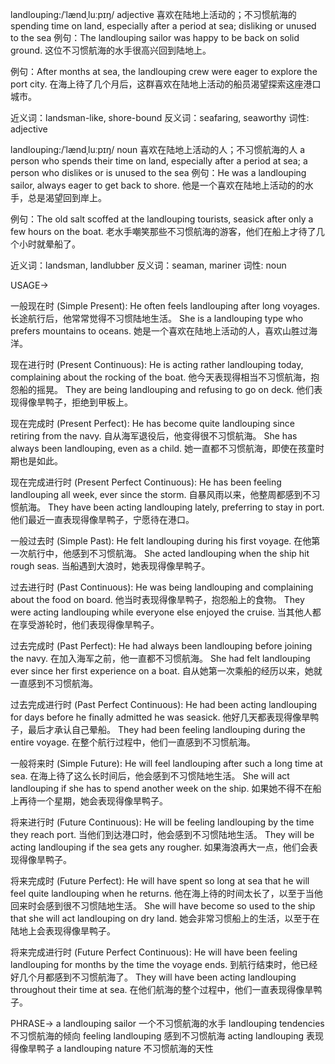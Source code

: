 landlouping:/ˈlændˌluːpɪŋ/
adjective
喜欢在陆地上活动的；不习惯航海的
spending time on land, especially after a period at sea; disliking or unused to the sea
例句：The landlouping sailor was happy to be back on solid ground.  这位不习惯航海的水手很高兴回到陆地上。

例句：After months at sea, the landlouping crew were eager to explore the port city.  在海上待了几个月后，这群喜欢在陆地上活动的船员渴望探索这座港口城市。

近义词：landsman-like, shore-bound
反义词：seafaring, seaworthy
词性: adjective

landlouping:/ˈlændˌluːpɪŋ/
noun
喜欢在陆地上活动的人；不习惯航海的人
a person who spends their time on land, especially after a period at sea; a person who dislikes or is unused to the sea
例句：He was a landlouping sailor, always eager to get back to shore. 他是一个喜欢在陆地上活动的的水手，总是渴望回到岸上。

例句：The old salt scoffed at the landlouping tourists, seasick after only a few hours on the boat. 老水手嘲笑那些不习惯航海的游客，他们在船上才待了几个小时就晕船了。

近义词：landsman, landlubber
反义词：seaman, mariner
词性: noun


USAGE->

一般现在时 (Simple Present):
He often feels landlouping after long voyages.  长途航行后，他常常觉得不习惯陆地生活。
She is a landlouping type who prefers mountains to oceans. 她是一个喜欢在陆地上活动的人，喜欢山胜过海洋。


现在进行时 (Present Continuous):
He is acting rather landlouping today, complaining about the rocking of the boat. 他今天表现得相当不习惯航海，抱怨船的摇晃。
They are being landlouping and refusing to go on deck. 他们表现得像旱鸭子，拒绝到甲板上。

现在完成时 (Present Perfect):
He has become quite landlouping since retiring from the navy. 自从海军退役后，他变得很不习惯航海。
She has always been landlouping, even as a child. 她一直都不习惯航海，即使在孩童时期也是如此。

现在完成进行时 (Present Perfect Continuous):
He has been feeling landlouping all week, ever since the storm.  自暴风雨以来，他整周都感到不习惯航海。
They have been acting landlouping lately, preferring to stay in port.  他们最近一直表现得像旱鸭子，宁愿待在港口。


一般过去时 (Simple Past):
He felt landlouping during his first voyage.  在他第一次航行中，他感到不习惯航海。
She acted landlouping when the ship hit rough seas. 当船遇到大浪时，她表现得像旱鸭子。

过去进行时 (Past Continuous):
He was being landlouping and complaining about the food on board. 他当时表现得像旱鸭子，抱怨船上的食物。
They were acting landlouping while everyone else enjoyed the cruise. 当其他人都在享受游轮时，他们表现得像旱鸭子。


过去完成时 (Past Perfect):
He had always been landlouping before joining the navy. 在加入海军之前，他一直都不习惯航海。
She had felt landlouping ever since her first experience on a boat. 自从她第一次乘船的经历以来，她就一直感到不习惯航海。

过去完成进行时 (Past Perfect Continuous):
He had been acting landlouping for days before he finally admitted he was seasick. 他好几天都表现得像旱鸭子，最后才承认自己晕船。
They had been feeling landlouping during the entire voyage.  在整个航行过程中，他们一直感到不习惯航海。


一般将来时 (Simple Future):
He will feel landlouping after such a long time at sea.  在海上待了这么长时间后，他会感到不习惯陆地生活。
She will act landlouping if she has to spend another week on the ship. 如果她不得不在船上再待一个星期，她会表现得像旱鸭子。


将来进行时 (Future Continuous):
He will be feeling landlouping by the time they reach port.  当他们到达港口时，他会感到不习惯陆地生活。
They will be acting landlouping if the sea gets any rougher. 如果海浪再大一点，他们会表现得像旱鸭子。


将来完成时 (Future Perfect):
He will have spent so long at sea that he will feel quite landlouping when he returns. 他在海上待的时间太长了，以至于当他回来时会感到很不习惯陆地生活。
She will have become so used to the ship that she will act landlouping on dry land. 她会非常习惯船上的生活，以至于在陆地上会表现得像旱鸭子。

将来完成进行时 (Future Perfect Continuous):
He will have been feeling landlouping for months by the time the voyage ends. 到航行结束时，他已经好几个月都感到不习惯航海了。
They will have been acting landlouping throughout their time at sea.  在他们航海的整个过程中，他们一直表现得像旱鸭子。


PHRASE->
a landlouping sailor  一个不习惯航海的水手
landlouping tendencies  不习惯航海的倾向
feeling landlouping  感到不习惯航海
acting landlouping  表现得像旱鸭子
a landlouping nature  不习惯航海的天性
